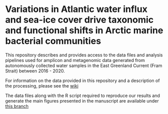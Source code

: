 # Variations in Atlantic water influx and sea-ice cover drive taxonomic and functional shifts in Arctic marine bacterial communities  
This repository describes and provides access to the data files and analysis pipelines used for amplicon and metagenomic data generated from autonomously collected water samples in the East Greenland Current (Fram Strait) between 2016 - 2020.

For information on the data provided in this repository and a description of the processing, please see the [wiki](https://github.com/tpriest0/FRAM_EGC_2016_2020_data_analysis.wiki)

The data files along with the R script required to reproduce our results and generate the main figures presented in the manuscript are available under [this branch](README.md)
